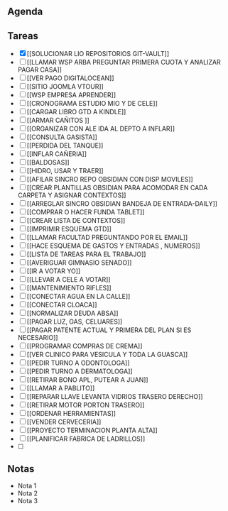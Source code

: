 ## Agenda
## Tareas
- [x] [[SOLUCIONAR LIO REPOSITORIOS GIT-VAULT]]
- [ ] [[LLAMAR WSP ARBA PREGUNTAR PRIMERA CUOTA Y ANALIZAR PAGAR CASA]]
- [ ] [[VER PAGO DIGITALOCEAN]]
- [ ] [[SITIO JOOMLA VTOUR]]
- [ ] [[WSP EMPRESA APRENDER]]
- [ ] [[CRONOGRAMA ESTUDIO MIO Y DE CELE]]
- [ ] [[CARGAR LIBRO GTD A KINDLE]]
- [ ] [[ARMAR CAÑITOS ]]
- [ ] [[ORGANIZAR CON ALE IDA AL DEPTO A INFLAR]]
- [ ] [[CONSULTA GASISTA]]
- [ ] [[PERDIDA DEL TANQUE]]
- [ ] [[INFLAR CAÑERIA]]
- [ ] [[BALDOSAS]]
- [ ] [[HIDRO, USAR Y TRAER]]
- [ ] [[AFILAR SINCRO REPO OBSIDIAN CON DISP MOVILES]]
- [ ] [[CREAR PLANTILLAS OBSIDIAN PARA ACOMODAR EN CADA CARPETA Y ASIGNAR CONTEXTOS]]
- [ ] [[ARREGLAR SINCRO OBSIDIAN BANDEJA DE ENTRADA-DAILY]]
- [ ] [[COMPRAR O HACER FUNDA TABLET]]
- [ ] [[CREAR LISTA DE CONTEXTOS]]
- [ ] [[IMPRIMIR ESQUEMA GTD]]
- [ ] [[LLAMAR FACULTAD PREGUNTANDO POR EL EMAIL]]
- [ ] [[HACE ESQUEMA DE GASTOS Y ENTRADAS , NUMEROS]]
- [ ] [[LISTA DE TAREAS PARA EL TRABAJO]]
- [ ] [[AVERIGUAR GIMNASIO SENADO]]
- [ ] [[IR A VOTAR YO]]
- [ ] [[LLEVAR A CELE A VOTAR]]
- [ ]  [[MANTENIMIENTO RIFLES]]
- [ ]  [[CONECTAR AGUA EN LA CALLE]]
- [ ]  [[CONECTAR CLOACA]]
- [ ]  [[NORMALIZAR DEUDA ABSA]]
- [ ]  [[PAGAR LUZ, GAS, CELUARES]]
- [ ]  [[PAGAR PATENTE ACTUAL Y PRIMERA DEL PLAN SI ES NECESARIO]]
- [ ]  [[PROGRAMAR COMPRAS DE CREMA]]
- [ ]  [[VER CLINICO PARA VESICULA Y TODA LA GUASCA]]
- [ ]  [[PEDIR TURNO A ODONTOLOGA]]
- [ ]  [[PEDIR TURNO A DERMATOLOGA]]
- [ ]  [[RETIRAR BONO APL, PUTEAR A JUAN]]
- [ ]  [[LLAMAR A PABLITO]]
- [ ]   [[REPARAR LLAVE LEVANTA VIDRIOS TRASERO DERECHO]]
- [ ]   [[RETIRAR MOTOR PORTON TRASERO]]
- [ ]   [[ORDENAR HERRAMIENTAS]]
- [ ]   [[VENDER CERVECERIA]]
- [ ]   [[PROYECTO TERMINACION PLANTA ALTA]]
- [ ]   [[PLANIFICAR FABRICA DE LADRILLOS]]
- [ ]  

## Notas

- Nota 1
- Nota 2
- Nota 3